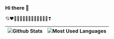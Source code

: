 ### Hi there 👋

💘❤💓💔💕💖💗💙💚💛💜💝💞💟❣

| ![Github Stats](https://github-readme-stats.vercel.app/api?username=Struggle-lsl&show_icons=true&theme=dark&count_private=true) | ![Most Used Languages](https://github-readme-stats.vercel.app/api/top-langs/?username=Struggle-lsl&theme=dark&layout=compact) |
|:---:|:---:|








<!--
**Struggle-lsl/Struggle-lsl** is a ✨ _special_ ✨ repository because its `README.md` (this file) appears on your GitHub profile.

Here are some ideas to get you started:

- 🔭 I’m currently working on ...
- 🌱 I’m currently learning ...
- 👯 I’m looking to collaborate on ...
- 🤔 I’m looking for help with ...
- 💬 Ask me about ...
- 📫 How to reach me: ...
- 😄 Pronouns: ...
- ⚡ Fun fact: ...
-->
